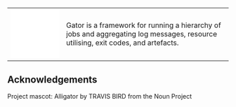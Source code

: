 <table style="border:none;">
    <tbody>
        <tr style="border:none;">
            <td style="border:none;width:25%;">
                <img src="assets/mascot_white.png" width="100%" />
            </td>
            <td style="border:none;font-size:16px;vertical-align:middle;">
                Gator is a framework for running a hierarchy of jobs and
                aggregating log messages, resource utilising, exit codes, and
                artefacts.
            </td>
        </tr>
    </tbody>
</table>

## Acknowledgements

Project mascot: Alligator by TRAVIS BIRD from the Noun Project
